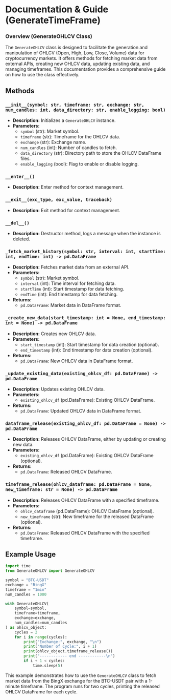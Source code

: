 # Documentation & Guide (GenerateTimeFrame)

### Overview (GenerateOHLCV Class)
The `GenerateOHLCV` class is designed to facilitate the generation and manipulation of OHLCV (Open, High, Low, Close, Volume) data for cryptocurrency markets. It offers methods for fetching market data from external APIs, creating new OHLCV data, updating existing data, and managing timeframes. This documentation provides a comprehensive guide on how to use the class effectively.

## Methods

### `__init__(symbol: str, timeframe: str, exchange: str, num_candles: int, data_directory: str, enable_logging: bool)`
- **Description:** Initializes a `GenerateOHLCV` instance.
- **Parameters:**
  - `symbol` (str): Market symbol.
  - `timeframe` (str): Timeframe for the OHLCV data.
  - `exchange` (str): Exchange name.
  - `num_candles` (int): Number of candles to fetch.
  - `data_directory` (str): Directory path to store the OHLCV DataFrame files.
  - `enable_logging` (bool): Flag to enable or disable logging.

### `__enter__()`
- **Description:** Enter method for context management.

### `__exit__(exc_type, exc_value, traceback)`
- **Description:** Exit method for context management.

### `__del__()`
- **Description:** Destructor method, logs a message when the instance is deleted.

### `_fetch_market_history(symbol: str, interval: int, startTime: int, endTime: int) -> pd.DataFrame`
- **Description:** Fetches market data from an external API.
- **Parameters:**
  - `symbol` (str): Market symbol.
  - `interval` (int): Time interval for fetching data.
  - `startTime` (int): Start timestamp for data fetching.
  - `endTime` (int): End timestamp for data fetching.
- **Returns:**
  - `pd.DataFrame`: Market data in DataFrame format.

### `_create_new_data(start_timestamp: int = None, end_timestamp: int = None) -> pd.DataFrame`
- **Description:** Creates new OHLCV data.
- **Parameters:**
  - `start_timestamp` (int): Start timestamp for data creation (optional).
  - `end_timestamp` (int): End timestamp for data creation (optional).
- **Returns:**
  - `pd.DataFrame`: New OHLCV data in DataFrame format.

### `_update_existing_data(existing_ohlcv_df: pd.DataFrame) -> pd.DataFrame`
- **Description:** Updates existing OHLCV data.
- **Parameters:**
  - `existing_ohlcv_df` (pd.DataFrame): Existing OHLCV DataFrame.
- **Returns:**
  - `pd.DataFrame`: Updated OHLCV data in DataFrame format.

### `dataframe_release(existing_ohlcv_df: pd.DataFrame = None) -> pd.DataFrame`
- **Description:** Releases OHLCV DataFrame, either by updating or creating new data.
- **Parameters:**
  - `existing_ohlcv_df` (pd.DataFrame): Existing OHLCV DataFrame (optional).
- **Returns:**
  - `pd.DataFrame`: Released OHLCV DataFrame.

### `timeframe_release(ohlcv_dataframe: pd.DataFrame = None, new_timeframe: str = None) -> pd.DataFrame`
- **Description:** Releases OHLCV DataFrame with a specified timeframe.
- **Parameters:**
  - `ohlcv_dataframe` (pd.DataFrame): OHLCV DataFrame (optional).
  - `new_timeframe` (str): New timeframe for the released DataFrame (optional).
- **Returns:**
  - `pd.DataFrame`: Released OHLCV DataFrame with the specified timeframe.

## Example Usage

```python
import time
from GenerateOHLCV import GenerateOHLCV

symbol = "BTC-USDT"
exchange = "BingX"
timeframe = "1min"
num_candles = 1000

with GenerateOHLCV(
    symbol=symbol,
    timeframe=timeframe,
    exchange=exchange,
    num_candles=num_candles
) as ohlcv_object:
    cycles = 2
    for i in range(cycles):
        print("Exchange:", exchange, "\n")
        print("Number of Cycle:", i + 1)
        print(ohlcv_object.timeframe_release())
        print("------------ end ------------\n")
        if i + 1 < cycles:
            time.sleep(5)
```

This example demonstrates how to use the `GenerateOHLCV` class to fetch market data from the BingX exchange for the BTC-USDT pair with a 1-minute timeframe. The program runs for two cycles, printing the released OHLCV DataFrame for each cycle.
